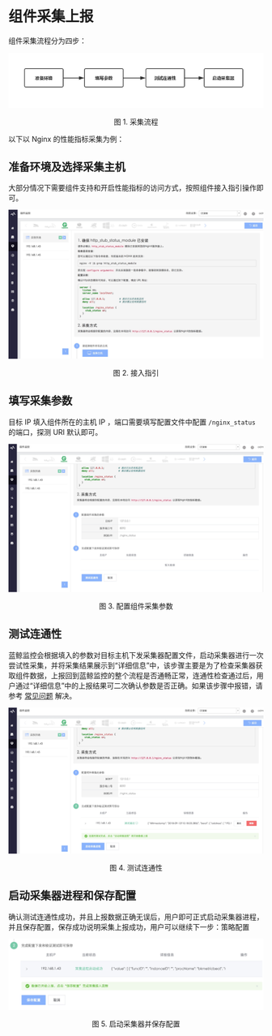 # 组件采集上报

组件采集流程分为四步：

![](../../assets/component_collect.png)

<center>图 1. 采集流程</center>

以下以 Nginx 的性能指标采集为例：

## 准备环境及选择采集主机

大部分情况下需要组件支持和开启性能指标的访问方式，按照组件接入指引操作即可。

![](../../assets/15367474576034.jpg)
<center>图 2. 接入指引</center>

## 填写采集参数

目标 IP 填入组件所在的主机 IP ，端口需要填写配置文件中配置 `/nginx_status` 的端口，探测 URI 默认即可。

![](../../assets/15367474906275.jpg)
<center>图 3. 配置组件采集参数</center>

## 测试连通性

蓝鲸监控会根据填入的参数对目标主机下发采集器配置文件，启动采集器进行一次尝试性采集，并将采集结果展示到“详细信息”中，该步骤主要是为了检查采集器获取组件数据，上报回到蓝鲸监控的整个流程是否通畅正常，连通性检查通过后，用户通过“详细信息”中的上报结果可二次确认参数是否正确。如果该步骤中报错，请参考 [常见问题](5.1/常见问题/SaaS/bk_monitor.md) 解决。

![](../../assets/15367475205722.jpg)
<center>图 4. 测试连通性</center>

## 启动采集器进程和保存配置

确认测试连通性成功，并且上报数据正确无误后，用户即可正式启动采集器进程，并且保存配置，保存成功说明采集上报成功，用户可以继续下一步：策略配置

![](../../assets/15367475492586.jpg)
<center>图 5. 启动采集器并保存配置</center>
